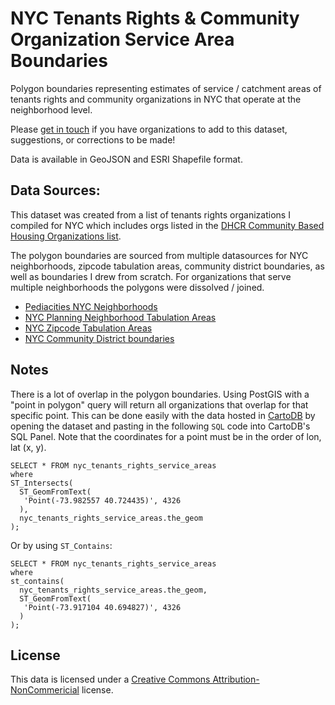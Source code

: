 # NYC Tenants Rights & Community Organization Service Area Boundaries
Polygon boundaries representing estimates of service / catchment areas of tenants rights and community organizations in NYC that operate at the neighborhood level. 

Please <a href="mailto:chrishenrick@gmail.com">get in touch</a> if you have organizations to add to this dataset, suggestions, or corrections to be made!

Data is available in GeoJSON and ESRI Shapefile format.

## Data Sources:
This dataset was created from a list of tenants rights organizations I compiled for NYC which includes orgs listed in the [DHCR Community Based Housing Organizations list](https://github.com/clhenrick/DHCR_Community_Based_Housing_Orgs). 

The polygon boundaries are sourced from multiple datasources for NYC neighborhoods, zipcode tabulation areas, community district boundaries, as well as boundaries I drew from scratch. For organizations that serve multiple neighborhoods the polygons were dissolved / joined. 

- [Pediacities NYC Neighborhoods](http://nyc.pediacities.com/New_York_City_Neighborhoods)
- [NYC Planning Neighborhood Tabulation Areas](http://www.nyc.gov/html/dcp/html/bytes/dwn_nynta.shtml)
- [NYC Zipcode Tabulation Areas](http://catalog.opendata.city/dataset/nyc-zip-code-tabulation-areas)
- [NYC Community District boundaries](http://www.nyc.gov/html/dcp/html/bytes/districts_download_metadata.shtml)

## Notes
There is a lot of overlap in the polygon boundaries. Using PostGIS with a "point in polygon" query will return all organizations that overlap for that specific point. This can be done easily with the data hosted in [CartoDB](http://cartodb.com) by opening the dataset and pasting in the following `SQL` code into CartoDB's SQL Panel. Note that the coordinates for a point must be in the order of lon, lat (x, y).

```
SELECT * FROM nyc_tenants_rights_service_areas
where 
ST_Intersects(
  ST_GeomFromText(
   'Point(-73.982557 40.724435)', 4326
  ),
  nyc_tenants_rights_service_areas.the_geom    
);
```
Or by using `ST_Contains`:

```
SELECT * FROM nyc_tenants_rights_service_areas
where 
st_contains(
  nyc_tenants_rights_service_areas.the_geom,
  ST_GeomFromText(
   'Point(-73.917104 40.694827)', 4326
  )      
);
```

## License
This data is licensed under a [Creative Commons Attribution-NonCommericial](https://creativecommons.org/licenses/by-nc/3.0/us/) license.